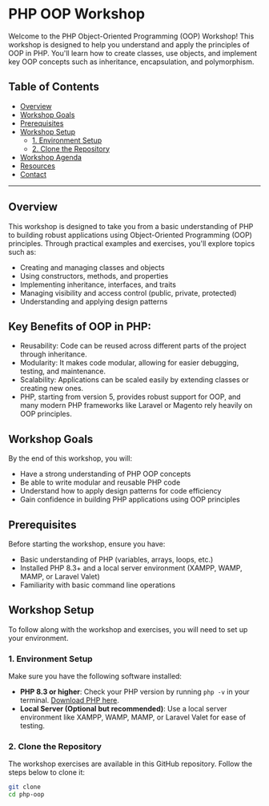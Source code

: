 # PHP OOP Workshop

Welcome to the PHP Object-Oriented Programming (OOP) Workshop! This workshop is designed to help you understand and apply the principles of OOP in PHP. You'll learn how to create classes, use objects, and implement key OOP concepts such as inheritance, encapsulation, and polymorphism.

## Table of Contents

- [Overview](#overview)
- [Workshop Goals](#workshop-goals)
- [Prerequisites](#prerequisites)
- [Workshop Setup](#workshop-setup)
  - [1. Environment Setup](#1-environment-setup)
  - [2. Clone the Repository](#2-clone-the-repository)
- [Workshop Agenda](#workshop-agenda)
- [Resources](#resources)
- [Contact](#contact)

---

## Overview

This workshop is designed to take you from a basic understanding of PHP to building robust applications using Object-Oriented Programming (OOP) principles. Through practical examples and exercises, you'll explore topics such as:

- Creating and managing classes and objects
- Using constructors, methods, and properties
- Implementing inheritance, interfaces, and traits
- Managing visibility and access control (public, private, protected)
- Understanding and applying design patterns

## Key Benefits of OOP in PHP:

- Reusability: Code can be reused across different parts of the project through inheritance.
- Modularity: It makes code modular, allowing for easier debugging, testing, and maintenance.
- Scalability: Applications can be scaled easily by extending classes or creating new ones.
- PHP, starting from version 5, provides robust support for OOP, and many modern PHP frameworks like Laravel or Magento rely heavily on OOP principles.

## Workshop Goals

By the end of this workshop, you will:

- Have a strong understanding of PHP OOP concepts
- Be able to write modular and reusable PHP code
- Understand how to apply design patterns for code efficiency
- Gain confidence in building PHP applications using OOP principles

## Prerequisites

Before starting the workshop, ensure you have:

- Basic understanding of PHP (variables, arrays, loops, etc.)
- Installed PHP 8.3+ and a local server environment (XAMPP, WAMP, MAMP, or Laravel Valet)
- Familiarity with basic command line operations

## Workshop Setup

To follow along with the workshop and exercises, you will need to set up your environment.

### 1. Environment Setup

Make sure you have the following software installed:

- **PHP 8.3 or higher**: Check your PHP version by running `php -v` in your terminal. [Download PHP here](https://www.php.net/downloads).
- **Local Server (Optional but recommended)**: Use a local server environment like XAMPP, WAMP, MAMP, or Laravel Valet for ease of testing.

### 2. Clone the Repository

The workshop exercises are available in this GitHub repository. Follow the steps below to clone it:

```bash
git clone
cd php-oop
```
